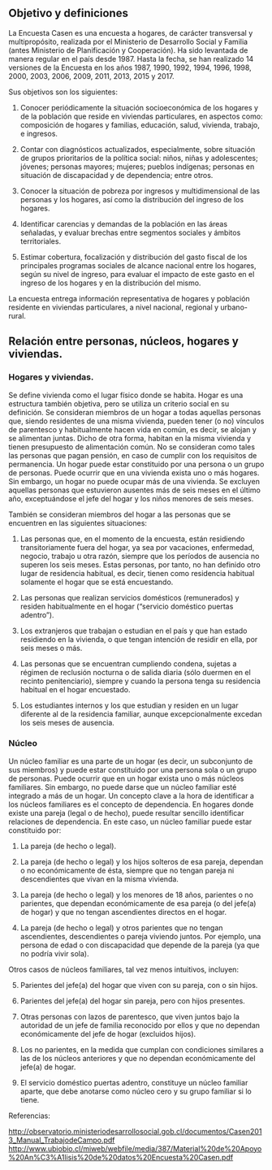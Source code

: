
## Objetivo y definiciones

La Encuesta Casen es una encuesta a hogares, de carácter transversal y multipropósito, realizada por el Ministerio de
 Desarrollo Social y Familia (antes Ministerio de Planificación y Cooperación). Ha sido levantada de manera regular en
 el país desde 1987. Hasta la fecha, se han realizado 14 versiones de la Encuesta en los años 1987, 1990, 1992, 1994, 
1996, 1998, 2000, 2003, 2006, 2009, 2011, 2013, 2015 y 2017.

Sus objetivos son los siguientes:

1. Conocer periódicamente la situación socioeconómica de los hogares y de la población que reside en viviendas particulares, en aspectos como: composición de hogares y familias, educación, salud, vivienda, trabajo, e ingresos.

2. Contar con diagnósticos actualizados, especialmente, sobre situación de grupos prioritarios de la política social: niños, niñas y adolescentes; jóvenes; personas mayores; mujeres; pueblos indígenas; personas en situación de discapacidad y de dependencia; entre otros.

3. Conocer la situación de pobreza por ingresos y multidimensional de las personas y los hogares, así como la distribución del ingreso de los hogares.

4. Identificar carencias y demandas de la población en las áreas señaladas, y evaluar brechas entre segmentos sociales y ámbitos territoriales.

5. Estimar cobertura, focalización y distribución del gasto fiscal de los principales programas sociales de alcance nacional entre los hogares, según su nivel de ingreso, para evaluar el impacto de este gasto en el ingreso de los hogares y en la distribución del mismo.

La encuesta entrega información representativa de hogares y población residente en viviendas particulares, a nivel
nacional, regional y urbano-rural.

## Relación entre personas, núcleos, hogares y viviendas.

### Hogares y viviendas.

Se define vivienda como el lugar físico donde se habita. Hogar es una estructura también objetiva, pero se utiliza un criterio social en su definición. Se consideran miembros de un hogar a todas aquellas personas que, siendo residentes de una misma vivienda, pueden tener (o no) vínculos de parentesco y habitualmente hacen vida en común, es decir, se alojan y se alimentan juntas. Dicho de otra forma, habitan en la misma vivienda y tienen presupuesto de alimentación común. No se consideran como tales las personas que pagan pensión, en caso de cumplir con los requisitos de permanencia.
Un hogar puede estar constituido por una persona o un grupo de personas. Puede ocurrir que en una vivienda exista uno o más hogares. Sin embargo, un hogar no puede ocupar más de una vivienda.
Se excluyen aquellas personas que estuvieron ausentes más de seis meses en el último año, exceptuándose el jefe del hogar y los niños menores de seis meses.

También se consideran miembros del hogar a las personas que se encuentren en las siguientes situaciones:

1. Las personas que, en el momento de la encuesta, están residiendo transitoriamente fuera del hogar, ya sea por vacaciones, enfermedad, negocio, trabajo u otra razón, siempre que los períodos de ausencia no superen los seis meses. Estas personas, por tanto, no han definido otro lugar de residencia habitual, es decir, tienen como residencia habitual solamente el hogar que se está encuestando.

2. Las personas que realizan servicios domésticos (remunerados) y residen habitualmente en el hogar (“servicio doméstico puertas adentro”).

3. Los extranjeros que trabajan o estudian en el país y que han estado residiendo en la vivienda, o que tengan intención de residir en ella, por seis meses o más.

4. Las personas que se encuentran cumpliendo condena, sujetas a régimen de reclusión nocturna o de salida diaria (sólo duermen en el recinto penitenciario), siempre y cuando la persona tenga su residencia habitual en el hogar encuestado.

5. Los estudiantes internos y los que estudian y residen en un lugar diferente al de la residencia familiar, aunque excepcionalmente excedan los seis meses de ausencia. 

### Núcleo 

Un núcleo familiar es una parte de un hogar (es decir, un subconjunto de sus miembros) y puede estar constituido por una persona sola o un grupo de personas. Puede ocurrir que en un hogar exista uno o más núcleos familiares. Sin embargo, no puede darse que un núcleo familiar esté integrado a más de un hogar. Un concepto clave a la hora de identificar a los núcleos familiares es el concepto de dependencia. En hogares donde existe una pareja (legal o de hecho), puede resultar sencillo identificar relaciones de dependencia. En este caso, un núcleo familiar puede estar constituido por:

1. La pareja (de hecho o legal).

2. La pareja (de hecho o legal) y los hijos solteros de esa pareja, dependan o no económicamente de ésta, siempre que no tengan pareja ni descendientes que vivan en la misma vivienda.

3. La pareja (de hecho o legal) y los menores de 18 años, parientes o no parientes, que dependan económicamente de esa pareja (o del jefe(a) de hogar) y que no tengan ascendientes directos en el hogar.

4. La pareja (de hecho o legal) y otros parientes que no tengan ascendientes, descendientes o pareja viviendo juntos. Por ejemplo, una persona de edad o con discapacidad que depende de la pareja (ya que no podría vivir sola).

Otros casos de núcleos familiares, tal vez menos intuitivos, incluyen:

5. Parientes del jefe(a) del hogar que viven con su pareja, con o sin hijos.

6. Parientes del jefe(a) del hogar sin pareja, pero con hijos presentes.

7. Otras personas con lazos de parentesco, que viven juntos bajo la autoridad de un jefe de familia reconocido por ellos y que no dependan económicamente del jefe de hogar (excluidos hijos).

8. Los no parientes, en la medida que cumplan con condiciones similares a las de los núcleos anteriores y que no dependan económicamente del jefe(a) de hogar.

9. El servicio doméstico puertas adentro, constituye un núcleo familiar aparte, que debe anotarse como núcleo cero y su grupo familiar si lo tiene.

Referencias:

http://observatorio.ministeriodesarrollosocial.gob.cl/documentos/Casen2013_Manual_TrabajodeCampo.pdf
http://www.ubiobio.cl/miweb/webfile/media/387/Material%20de%20Apoyo%20An%C3%A1lisis%20de%20datos%20Encuesta%20Casen.pdf